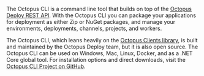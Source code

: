 The Octopus CLI is a command line tool that builds on top of the [Octopus Deploy REST API](/docs/octopus-rest-api). With the Octopus CLI you can package your applications for deployment as either Zip or NuGet packages, and manage your environments, deployments, channels, projects, and workers.

The Octopus CLI, which leans heavily on the [Octopus Clients library](https://github.com/OctopusDeploy/OctopusClients), is built and maintained by the Octopus Deploy team, but it is also open source. The Octopus CLI can be used on Windows, Mac, Linux, Docker, and as a .NET Core global tool. For installation options and direct downloads, visit the [Octopus CLI Project on GitHub](https://octopus.com/downloads/octopuscli).
